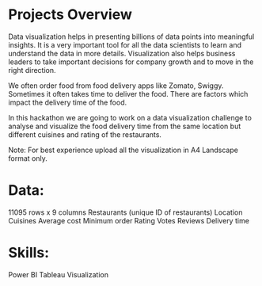 # Projects Overview
Data visualization helps  in presenting billions of data points into meaningful insights. It is a very important tool for all the data scientists to learn and understand the data in more details. Visualization also helps business leaders to take important decisions for company growth and to move in the right direction. 

We often order food from food delivery apps like Zomato, Swiggy. Sometimes it often takes time to deliver the food. There are factors which impact the delivery time of the food.

In this hackathon we are going to work on a data visualization challenge to analyse and visualize the food delivery time from the same location but different cuisines and rating of the restaurants.

Note: For best experience upload all the visualization in A4 Landscape format only.  

# Data: 
 11095 rows x 9 columns
Restaurants (unique ID of restaurants)
Location
Cuisines
Average cost
Minimum order
Rating
Votes
Reviews
Delivery time

#  Skills: 
Power BI
Tableau
Visualization
